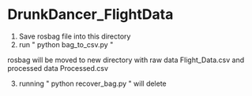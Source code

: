 # DrunkDancer_FlightData

1. Save rosbag file into this directory
2. run "  python bag_to_csv.py  "

rosbag will be moved to new directory with raw data Flight_Data.csv and processed data Processed.csv

3. running " python recover_bag.py " will delete 
